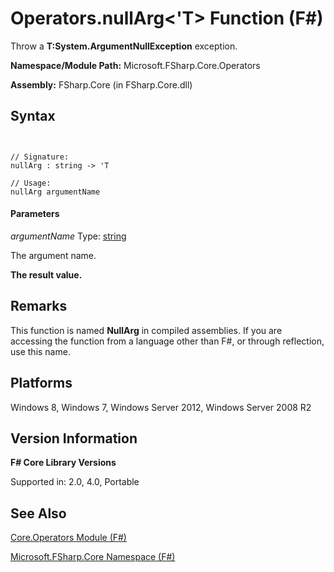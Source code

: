 # Operators.nullArg<'T> Function (F#)

Throw a **T:System.ArgumentNullException** exception.

**Namespace/Module Path:** Microsoft.FSharp.Core.Operators

**Assembly:** FSharp.Core (in FSharp.Core.dll)


## Syntax


```


// Signature:
nullArg : string -> 'T

// Usage:
nullArg argumentName

```



#### Parameters
*argumentName*
Type: [string](http://msdn.microsoft.com/en-us/library/12b97856-ec80-4f70-a018-afb0753f755a)


The argument name.



**The result value.**
## Remarks
This function is named **NullArg** in compiled assemblies. If you are accessing the function from a language other than F#, or through reflection, use this name.


## Platforms
Windows 8, Windows 7, Windows Server 2012, Windows Server 2008 R2


## Version Information
**F# Core Library Versions**

Supported in: 2.0, 4.0, Portable




## See Also
[Core.Operators Module &#40;F&#35;&#41;](Core.Operators-Module-%28FSharp%29.md)

[Microsoft.FSharp.Core Namespace &#40;F&#35;&#41;](Microsoft.FSharp.Core-Namespace-%28FSharp%29.md)

